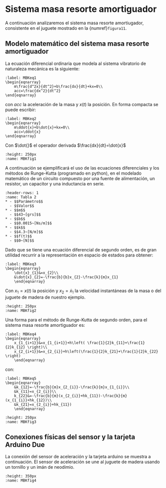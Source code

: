 # Sistema masa resorte amortiguador 

A continuación analizaremos el sistema masa resorte amortiugador, consistente en el juguete mostrado en la {numref}`figura11`.


## Modelo matemático del sistema masa resorte amortiguador

La ecuación diferencial ordinaria que modela al sistema vibratorio de naturaleza mecánica es la siguiente: 

```{math}
:label: MBKeq1
\begin{eqnarray}
    m\frac{d^2x}{dt^2}+b\frac{dx}{dt}+kx=0\\
    acc=\frac{dx^2}{dt^2}
\end{eqnarray}
```

con $acc$ la aceleración de la masa y $x(t)$ la posición. En forma compacta se puede escribir:

```{math}
:label: MBKeq2
\begin{eqnarray}
    m\ddot{x}+b\dot{x}+kx=0\\
    acc=\ddot{x}
\end{eqnarray}
```
Con $\dot{}$ el operador derivada $\frac{dx}{dt}=\dot{x}$

```{figure} /images/Imagen16.png
:height: 250px
:name: MBKfig1
```
A continuación se ejemplificará el uso de las ecuaciones diferenciales y los métodos de Runge-Kutta (programado en python), en el modelado matemático de un circuito compuesto por una fuente de alimentación, un resistor, un capacitor y una inductancia en serie. 

```{list-table} Tabla de parámetros
:header-rows: 1
:name: Tabla 2
* - $$Parámetro$$
  - $$Valor$$
* - $$m$$
  - $$43~[grs]$$
* - $$b$$
  - $$0.0015~[Ns/m]$$
* - $$k$$  
  - $$4.3~[N/m]$$ 
* - $$f(t)$$ 
  - $$0~[N]$$
```
Dado que se tiene una ecuación diferencial de segundo orden, es de gran utilidad recurrir a la representación en espacio de estados para obtener:

```{math}
:label: MBKeq3
\begin{eqnarray}
	\dot{x}_{1}&=x_{2}\\ 
    &\dot{x}_{2}=-\frac{b}{b}x_{2}-\frac{k}{m}x_{1}
	\end{eqnarray}
```
Con $x_{1}=x(t)$ la posición y $x_2=\dot{x}_{1}$ la velocidad instantáneas de la masa o del juguete de madera de nuestro ejemplo.

```{figure} /images/Imagen18.png
:height: 250px
:name: MBKfig2
```
Una forma para el método de Runge-Kutta de segundo orden, para el sistema masa resorte amortiguador es:

```{math}
:label: MBKeq4
\begin{eqnarray}
	x_{1_{i+1}}&=x_{1_{i+1}}+h\left( \frac{1}{2}k_{11}+\frac{1}{2}k_{12} \right)\\
    x_{2_{i+1}}&=x_{2_{i}}+h\left(\frac{1}{2}k_{21}+\frac{1}{2}k_{22} \right)
	\end{eqnarray}
```
con:

```{math}
:label: MBKeq5
\begin{eqnarray}
	&k_{12}=-\frac{b}{m}x_{2_{i}}-\frac{k}{m}x_{1_{i}}\\
    &k_{11}=x_{2_{i}}\\
    k_{22}&=-\frac{b}{m}(x_{2_{i}}+hk_{11})-\frac{k}{m}(x_{1_{i}}+hk_{12})\\
    &k_{21}=x_{2_{i}}+hk_{11})
	\end{eqnarray}
```

```{figure} /images/Imagen20.png
:height: 250px
:name: MBKfig3
```

## Conexiones físicas del sensor y la tarjeta Arduino Due

La conexión del sensor de aceleración y la tarjeta arduino se muestra a continuación. El sensor de aceleración se une al juguete de madera usando un tornillo y un imán de neodimio.

```{figure} /images/Imagen17.png
:height: 350px
:name: MBKfig4
```